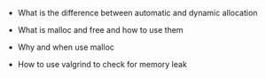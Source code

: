 * What is the difference between automatic and dynamic allocation

* What is malloc and free and how to use them

* Why and when use malloc

* How to use valgrind to check for memory leak